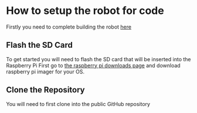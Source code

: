 # How to setup the robot for code
Firstly you need to complete building the robot [here](/hardware/howtobuild.md)
## Flash the SD Card
To get started you will need to flash the SD card that will be inserted into the Raspberry Pi
First go to [the raspberry pi downloads page](https://www.raspberrypi.com/software/) and download raspberry pi imager for your OS.


## Clone the Repository
You will need to first clone into the public GitHub repository 